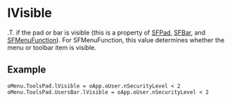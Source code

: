 ﻿# lVisible

.T. if the pad or bar is visible (this is a property of [SFPad](Class%20SFPad.md), [SFBar](Class%20SFBar.md), and [SFMenuFunction](Class%20SFMenuFunction.md)). For SFMenuFunction, this value determines whether the menu or toolbar item is visible. 

## Example

```foxpro
oMenu.ToolsPad.lVisible = oApp.oUser.nSecurityLevel < 2
oMenu.ToolsPad.UsersBar.lVisible = oApp.oUser.nSecurityLevel < 2
```